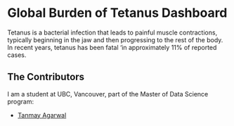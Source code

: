 # Global Burden of Tetanus Dashboard 

Tetanus is a bacterial infection that leads to painful muscle contractions, typically beginning in the jaw and then progressing to the rest of the body. In recent years, tetanus has been fatal ‘in approximately 11% of reported cases.


## The Contributors

I am a student at UBC, Vancouver, part of the Master of Data Science program:

- [Tanmay Agarwal](https://github.com/tanmayag97)
